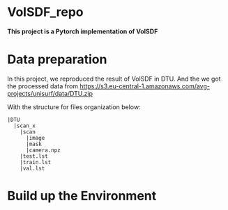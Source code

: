 # VolSDF_repo

**This project is a Pytorch implementation of VolSDF**

# Data preparation
In this project, we reproduced the result of VolSDF in DTU. And the we got the processed data from https://s3.eu-central-1.amazonaws.com/avg-projects/unisurf/data/DTU.zip

With the structure for files organization below:

    |DTU
      |scan_x
        |scan
          |image
          |mask
          |camera.npz
        |test.lst
        |train.lst
        |val.lst
# Build up the Environment
        
        
